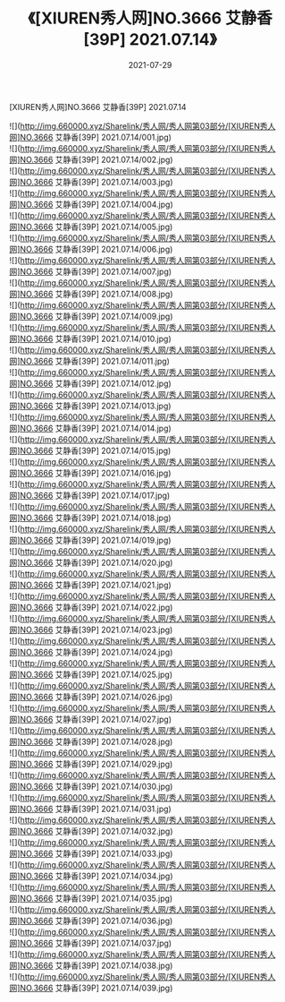 ﻿---
layout: post
title:  《[XIUREN秀人网]NO.3666 艾静香[39P] 2021.07.14》
date:   2021-07-29
img: http://img.660000.xyz/Sharelink/秀人网/秀人网第03部分/[XIUREN秀人网]NO.3666 艾静香[39P] 2021.07.14/000.jpg
categories: [美女, 清纯, 唯美]
---

[XIUREN秀人网]NO.3666 艾静香[39P] 2021.07.14

  ![](http://img.660000.xyz/Sharelink/秀人网/秀人网第03部分/[XIUREN秀人网]NO.3666 艾静香[39P] 2021.07.14/001.jpg) <br> ![](http://img.660000.xyz/Sharelink/秀人网/秀人网第03部分/[XIUREN秀人网]NO.3666 艾静香[39P] 2021.07.14/002.jpg) <br> ![](http://img.660000.xyz/Sharelink/秀人网/秀人网第03部分/[XIUREN秀人网]NO.3666 艾静香[39P] 2021.07.14/003.jpg) <br> ![](http://img.660000.xyz/Sharelink/秀人网/秀人网第03部分/[XIUREN秀人网]NO.3666 艾静香[39P] 2021.07.14/004.jpg) <br> ![](http://img.660000.xyz/Sharelink/秀人网/秀人网第03部分/[XIUREN秀人网]NO.3666 艾静香[39P] 2021.07.14/005.jpg) <br> ![](http://img.660000.xyz/Sharelink/秀人网/秀人网第03部分/[XIUREN秀人网]NO.3666 艾静香[39P] 2021.07.14/006.jpg) <br> ![](http://img.660000.xyz/Sharelink/秀人网/秀人网第03部分/[XIUREN秀人网]NO.3666 艾静香[39P] 2021.07.14/007.jpg) <br> ![](http://img.660000.xyz/Sharelink/秀人网/秀人网第03部分/[XIUREN秀人网]NO.3666 艾静香[39P] 2021.07.14/008.jpg) <br> ![](http://img.660000.xyz/Sharelink/秀人网/秀人网第03部分/[XIUREN秀人网]NO.3666 艾静香[39P] 2021.07.14/009.jpg) <br> ![](http://img.660000.xyz/Sharelink/秀人网/秀人网第03部分/[XIUREN秀人网]NO.3666 艾静香[39P] 2021.07.14/010.jpg) <br> ![](http://img.660000.xyz/Sharelink/秀人网/秀人网第03部分/[XIUREN秀人网]NO.3666 艾静香[39P] 2021.07.14/011.jpg) <br> ![](http://img.660000.xyz/Sharelink/秀人网/秀人网第03部分/[XIUREN秀人网]NO.3666 艾静香[39P] 2021.07.14/012.jpg) <br> ![](http://img.660000.xyz/Sharelink/秀人网/秀人网第03部分/[XIUREN秀人网]NO.3666 艾静香[39P] 2021.07.14/013.jpg) <br> ![](http://img.660000.xyz/Sharelink/秀人网/秀人网第03部分/[XIUREN秀人网]NO.3666 艾静香[39P] 2021.07.14/014.jpg) <br> ![](http://img.660000.xyz/Sharelink/秀人网/秀人网第03部分/[XIUREN秀人网]NO.3666 艾静香[39P] 2021.07.14/015.jpg) <br> ![](http://img.660000.xyz/Sharelink/秀人网/秀人网第03部分/[XIUREN秀人网]NO.3666 艾静香[39P] 2021.07.14/016.jpg) <br> ![](http://img.660000.xyz/Sharelink/秀人网/秀人网第03部分/[XIUREN秀人网]NO.3666 艾静香[39P] 2021.07.14/017.jpg) <br> ![](http://img.660000.xyz/Sharelink/秀人网/秀人网第03部分/[XIUREN秀人网]NO.3666 艾静香[39P] 2021.07.14/018.jpg) <br> ![](http://img.660000.xyz/Sharelink/秀人网/秀人网第03部分/[XIUREN秀人网]NO.3666 艾静香[39P] 2021.07.14/019.jpg) <br> ![](http://img.660000.xyz/Sharelink/秀人网/秀人网第03部分/[XIUREN秀人网]NO.3666 艾静香[39P] 2021.07.14/020.jpg) <br> ![](http://img.660000.xyz/Sharelink/秀人网/秀人网第03部分/[XIUREN秀人网]NO.3666 艾静香[39P] 2021.07.14/021.jpg) <br> ![](http://img.660000.xyz/Sharelink/秀人网/秀人网第03部分/[XIUREN秀人网]NO.3666 艾静香[39P] 2021.07.14/022.jpg) <br> ![](http://img.660000.xyz/Sharelink/秀人网/秀人网第03部分/[XIUREN秀人网]NO.3666 艾静香[39P] 2021.07.14/023.jpg) <br> ![](http://img.660000.xyz/Sharelink/秀人网/秀人网第03部分/[XIUREN秀人网]NO.3666 艾静香[39P] 2021.07.14/024.jpg) <br> ![](http://img.660000.xyz/Sharelink/秀人网/秀人网第03部分/[XIUREN秀人网]NO.3666 艾静香[39P] 2021.07.14/025.jpg) <br> ![](http://img.660000.xyz/Sharelink/秀人网/秀人网第03部分/[XIUREN秀人网]NO.3666 艾静香[39P] 2021.07.14/026.jpg) <br> ![](http://img.660000.xyz/Sharelink/秀人网/秀人网第03部分/[XIUREN秀人网]NO.3666 艾静香[39P] 2021.07.14/027.jpg) <br> ![](http://img.660000.xyz/Sharelink/秀人网/秀人网第03部分/[XIUREN秀人网]NO.3666 艾静香[39P] 2021.07.14/028.jpg) <br> ![](http://img.660000.xyz/Sharelink/秀人网/秀人网第03部分/[XIUREN秀人网]NO.3666 艾静香[39P] 2021.07.14/029.jpg) <br> ![](http://img.660000.xyz/Sharelink/秀人网/秀人网第03部分/[XIUREN秀人网]NO.3666 艾静香[39P] 2021.07.14/030.jpg) <br> ![](http://img.660000.xyz/Sharelink/秀人网/秀人网第03部分/[XIUREN秀人网]NO.3666 艾静香[39P] 2021.07.14/031.jpg) <br> ![](http://img.660000.xyz/Sharelink/秀人网/秀人网第03部分/[XIUREN秀人网]NO.3666 艾静香[39P] 2021.07.14/032.jpg) <br> ![](http://img.660000.xyz/Sharelink/秀人网/秀人网第03部分/[XIUREN秀人网]NO.3666 艾静香[39P] 2021.07.14/033.jpg) <br> ![](http://img.660000.xyz/Sharelink/秀人网/秀人网第03部分/[XIUREN秀人网]NO.3666 艾静香[39P] 2021.07.14/034.jpg) <br> ![](http://img.660000.xyz/Sharelink/秀人网/秀人网第03部分/[XIUREN秀人网]NO.3666 艾静香[39P] 2021.07.14/035.jpg) <br> ![](http://img.660000.xyz/Sharelink/秀人网/秀人网第03部分/[XIUREN秀人网]NO.3666 艾静香[39P] 2021.07.14/036.jpg) <br> ![](http://img.660000.xyz/Sharelink/秀人网/秀人网第03部分/[XIUREN秀人网]NO.3666 艾静香[39P] 2021.07.14/037.jpg) <br> ![](http://img.660000.xyz/Sharelink/秀人网/秀人网第03部分/[XIUREN秀人网]NO.3666 艾静香[39P] 2021.07.14/038.jpg) <br> ![](http://img.660000.xyz/Sharelink/秀人网/秀人网第03部分/[XIUREN秀人网]NO.3666 艾静香[39P] 2021.07.14/039.jpg) <br>